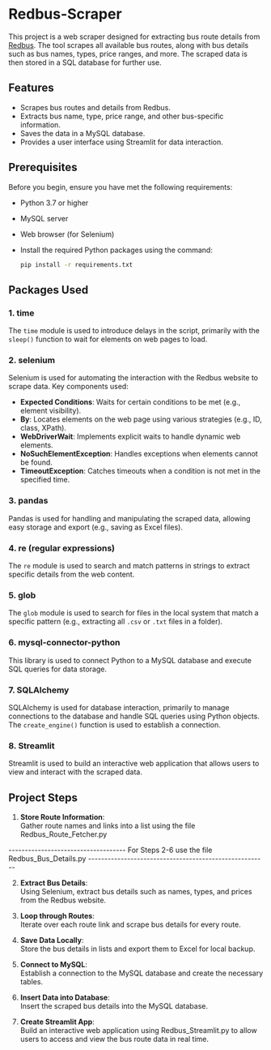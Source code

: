 # Redbus-Scraper

This project is a web scraper designed for extracting bus route details from [Redbus](https://www.redbus.in). The tool scrapes all available bus routes, along with bus details such as bus names, types, price ranges, and more. The scraped data is then stored in a SQL database for further use.

## Features
- Scrapes bus routes and details from Redbus.
- Extracts bus name, type, price range, and other bus-specific information.
- Saves the data in a MySQL database.
- Provides a user interface using Streamlit for data interaction.

## Prerequisites
Before you begin, ensure you have met the following requirements:
- Python 3.7 or higher
- MySQL server
- Web browser (for Selenium)
- Install the required Python packages using the command:
  
  ```bash
  pip install -r requirements.txt
  ```

## Packages Used

### 1. **time**
The `time` module is used to introduce delays in the script, primarily with the `sleep()` function to wait for elements on web pages to load.

### 2. **selenium**
Selenium is used for automating the interaction with the Redbus website to scrape data. Key components used:
- **Expected Conditions**: Waits for certain conditions to be met (e.g., element visibility).
- **By**: Locates elements on the web page using various strategies (e.g., ID, class, XPath).
- **WebDriverWait**: Implements explicit waits to handle dynamic web elements.
- **NoSuchElementException**: Handles exceptions when elements cannot be found.
- **TimeoutException**: Catches timeouts when a condition is not met in the specified time.

### 3. **pandas**
Pandas is used for handling and manipulating the scraped data, allowing easy storage and export (e.g., saving as Excel files).

### 4. **re (regular expressions)**
The `re` module is used to search and match patterns in strings to extract specific details from the web content.

### 5. **glob**
The `glob` module is used to search for files in the local system that match a specific pattern (e.g., extracting all `.csv` or `.txt` files in a folder).

### 6. **mysql-connector-python**
This library is used to connect Python to a MySQL database and execute SQL queries for data storage.

### 7. **SQLAlchemy**
SQLAlchemy is used for database interaction, primarily to manage connections to the database and handle SQL queries using Python objects. The `create_engine()` function is used to establish a connection.

### 8. **Streamlit**
Streamlit is used to build an interactive web application that allows users to view and interact with the scraped data.

## Project Steps

1. **Store Route Information**:  
   Gather route names and links into a list using the file Redbus_Route_Fetcher.py

------------------------------------ For Steps 2-6 use the file Redbus_Bus_Details.py -------------------------------------------------------

2. **Extract Bus Details**:  
   Using Selenium, extract bus details such as names, types, and prices from the Redbus website.

3. **Loop through Routes**:  
   Iterate over each route link and scrape bus details for every route.

4. **Save Data Locally**:  
   Store the bus details in lists and export them to Excel for local backup.

5. **Connect to MySQL**:  
   Establish a connection to the MySQL database and create the necessary tables.

6. **Insert Data into Database**:  
   Insert the scraped bus details into the MySQL database.

7. **Create Streamlit App**:  
   Build an interactive web application using Redbus_Streamlit.py to allow users to access and view the bus route data in real time.
